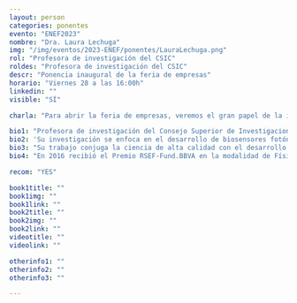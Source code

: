 ```yaml
---
layout: person
categories: ponentes
evento: "ENEF2023"
nombre: "Dra. Laura Lechuga"
img: "/img/eventos/2023-ENEF/ponentes/LauraLechuga.png"
rol: "Profesora de investigación del CSIC"
roldes: "Profesora de investigación del CSIC"
descr: "Ponencia inaugural de la feria de empresas"
horario: "Viernes 28 a las 16:00h"
linkedin: ""
visible: "SÍ"

charla: "Para abrir la feria de empresas, veremos el gran papel de la investigación en la empresa. Laura nos explicará cómo impulsar el emprendimiento y la innovación en la tecnología de sensores."

bio1: "Profesora de investigación del Consejo Superior de Investigaciones Científicas (CSIC), desde 2012 es profesora adjunta en la Arctic University of Norway y desde 2013 profesora visitante en la University of Campinas (Brasil). Líder del grupo en Nanobiosensores y Aplicaciones bioanalíticas en el Institut Català de Nanociència i Nanotecnologia (ICN2)."
bio2: 'Su investigación se enfoca en el desarrollo de biosensores fotónicos, su integración en plataformas tipo "lab-on-a-chip" y su aplicación en diagnósticos clínicos y ambientales. Tiene 8 familias de patentes premiadas a nivel europeo, estadounidense o internacional y ha publicado más de 150 artículos, capítulos de libros y actas de conferencias.'
bio3: "Su trabajo conjuga la ciencia de alta calidad con el desarrollo de tecnologías productivas y su transferencia al sistema empresarial, mediante la participación activa en la creación de empresas vivas en el sector. Así pues, es cofundadora de la spinoff SENSIA, SL. (2004) y de BIOD, SL. (2010), en la que sigue trabajando hoy en día."
bio4: "En 2016 recibió el Premio RSEF-Fund.BBVA en la modalidad de Física, Innovación y Tecnología; en 2020 el Premio Nacional de Investigación Juan de la Cierva en Transferencia de Tecnología y en 2022 recibió el Premio a Proyectos de Innovación para la detección precoz de cáncer de pulmón que convoca la Lung Ambition Alliance; entre otros."

recom: "YES"

book1title: ""
book1img: ""
book1link: ""
book2title: ""
book2img: ""
book2link: ""
videotitle: ""
videolink: ""

otherinfo1: ""
otherinfo2: ""
otherinfo3: ""

---
```

